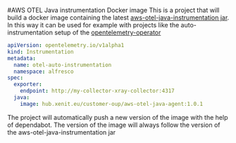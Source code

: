 #AWS OTEL Java instrumentation Docker image
This is a project that will build a docker image containing the latest [aws-otel-java-instrumentation jar](https://github.com/aws-observability/aws-otel-java-instrumentation).
In this way it can be used for example with projects like the auto-instrumentation setup of the [opentelemetry-operator](https://github.com/open-telemetry/opentelemetry-operator)
```yaml
apiVersion: opentelemetry.io/v1alpha1
kind: Instrumentation
metadata:
  name: otel-auto-instrumentation
  namespace: alfresco
spec:
  exporter:
    endpoint: http://my-collector-xray-collector:4317
  java:
    image: hub.xenit.eu/customer-oup/aws-otel-java-agent:1.0.1
```

The project will automatically push a new version of the image with the help of dependabot. The version of the image will always follow the version of the aws-otel-java-instrumentation jar